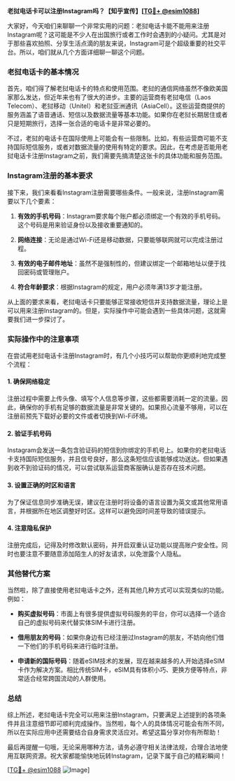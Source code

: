 **老挝电话卡可以注册Instagram吗？【知乎宣传】[[TG💪+ @esim1088](https://t.me/s/esim1088)]**

大家好，今天咱们来聊聊一个非常实用的问题：老挝电话卡能不能用来注册Instagram呢？这可能是不少人在出国旅行或者工作时会遇到的小疑问。尤其是对于那些喜欢拍照、分享生活点滴的朋友来说，Instagram可是个超级重要的社交平台。所以，咱们就从几个方面详细聊一聊这个问题。

### 老挝电话卡的基本情况

首先，咱们得了解老挝电话卡的特点和使用范围。老挝的通信网络虽然不像欧美国家那么发达，但近年来也有了很大的进步。主要的运营商有老挝电信（Laos Telecom）、老挝移动（Unitel）和老挝亚洲通讯（AsiaCell）。这些运营商提供的服务涵盖了语音通话、短信以及数据流量等基本功能。如果你在老挝长期居住或者只是短期旅行，选择一张合适的电话卡是非常必要的。

不过，老挝的电话卡在国际使用上可能会有一些限制。比如，有些运营商可能不支持国际短信服务，或者对数据流量的使用有特定的要求。因此，在考虑是否能用老挝电话卡注册Instagram之前，我们需要先搞清楚这张卡的具体功能和服务范围。

### Instagram注册的基本要求

接下来，我们来看看Instagram注册需要哪些条件。一般来说，注册Instagram需要以下几个要素：

1. **有效的手机号码**：Instagram要求每个账户都必须绑定一个有效的手机号码。这个号码是用来验证身份以及接收重要通知的。
   
2. **网络连接**：无论是通过Wi-Fi还是移动数据，只要能够联网就可以完成注册过程。

3. **有效的电子邮件地址**：虽然不是强制性的，但建议绑定一个邮箱地址以便于找回密码或管理账户。

4. **符合年龄要求**：根据Instagram的规定，用户必须年满13岁才能注册。

从上面的要求来看，老挝电话卡只要能够正常接收短信并支持数据流量，理论上是可以用来注册Instagram的。但是，实际操作中可能会遇到一些具体问题，这就需要我们进一步探讨了。

### 实际操作中的注意事项

在尝试用老挝电话卡注册Instagram时，有几个小技巧可以帮助你更顺利地完成整个流程：

#### 1. 确保网络稳定
注册过程中需要上传头像、填写个人信息等步骤，这些都需要消耗一定的流量。因此，确保你的手机有足够的数据流量是非常关键的。如果担心流量不够用，可以在注册前预先下载好必要的文件或者切换到Wi-Fi环境。

#### 2. 验证手机号码
Instagram会发送一条包含验证码的短信到你绑定的手机号上。如果你的老挝电话卡支持国际短信服务，并且信号良好，那么这条短信应该能够成功送达。但如果遇到收不到验证码的情况，可以尝试联系运营商客服确认是否存在技术问题。

#### 3. 设置正确的时区和语言
为了保证信息同步准确无误，建议在注册时将设备的语言设置为英文或其他常用语言，并根据所在地区调整好时区。这样可以避免因时间差导致的错误提示。

#### 4. 注意隐私保护
注册完成后，记得及时修改默认密码，并开启双重认证功能以提高账户安全性。同时也要注意不要随意添加陌生人的好友请求，以免泄露个人隐私。

### 其他替代方案

当然啦，除了直接使用老挝电话卡之外，还有其他几种方式可以实现类似的功能。例如：

- **购买虚拟号码**：市面上有很多提供虚拟号码服务的平台，你可以选择一个适合自己的虚拟号码来代替实体SIM卡进行注册。
  
- **借用朋友的号码**：如果你身边有已经注册过Instagram的朋友，不妨向他们借一下他们的手机号码来进行临时注册。

- **申请新的国际号码**：随着eSIM技术的发展，现在越来越多的人开始选择eSIM卡作为解决方案。相比传统SIM卡，eSIM具有体积小巧、更换方便等特点，非常适合经常跨国流动的人群使用。

### 总结

综上所述，老挝电话卡完全可以用来注册Instagram，只要满足上述提到的各项条件并且注意细节即可顺利完成操作。当然啦，每个人的具体情况可能会有所不同，所以在实际应用中还需要结合自身需求灵活应对。希望这篇分享对你有所帮助！

最后再提醒一句哦，无论采用哪种方法，请务必遵守相关法律法规，合理合法地使用互联网资源。祝大家都能愉快地玩转Instagram，记录下属于自己的精彩瞬间！

[[TG💪+ @esim1088](https://t.me/s/esim1088) ![Image](https://i.postimg.cc/4NQfJmqS/Snipaste-2025-05-13-00-14-12.png)]